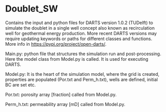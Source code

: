 # Doublet_SW
Contains the input and python files for DARTS version 1.0.2 (TUDelft) to simulate the doublet in a single well concept also known as recirculation well for geothermal energy production. More recent DARTS versions may require updating keywords or paths for different classes and functions. More info in https://pypi.org/project/open-darts/.

Main.py: python file that structures the simulation run and post-processing. Here the model class from Model.py is called. It is used for executing DARTS.

Model.py: It is the heart of the simulation model, where the grid is created, properties are populated (Por.txt and Perm_h.txt), wells are defined, initial BC are set etc.

Por.txt: porosity array [fraction] called from Model.py.

Perm_h.txt: permeability array [mD] called from Model.py.
